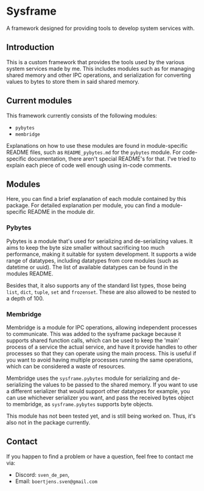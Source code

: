 # Sysframe

A framework designed for providing tools to develop system services with.


## Introduction

This is a custom framework that provides the tools used by the various system services made by me. This includes modules such as for managing shared memory and other IPC operations, and serialization for converting values to bytes to store them in said shared memory.


## Current modules

This framework currently consists of the following modules:

- `pybytes`
- `membridge`

Explanations on how to use these modules are found in module-specific README files, such as `README_pybytes.md` for the `pybytes` module.
For code-specific documentation, there aren't special README's for that. I've tried to explain each piece of code well enough using in-code comments.


## Modules

Here, you can find a brief explanation of each module contained by this package.
For detailed explanation per module, you can find a module-specific README in the module dir.


### Pybytes

Pybytes is a module that's used for serializing and de-serializing values. It aims to keep the byte size smaller without sacrificing too much performance, making it suitable for system development.
It supports a wide range of datatypes, including datatypes from core modules (such as datetime or uuid). The list of available datatypes can be found in the modules README.

Besides that, it also supports any of the standard list types, those being `list`, `dict`, `tuple`, `set` and `frozenset`. These are also allowed to be nested to a depth of 100.


### Membridge

Membridge is a module for IPC operations, allowing independent processes to communicate. This was added to the sysframe package because it supports shared function calls, which can be used to keep the 'main' process of a service the actual service, and have it provide handles to other processes so that they can operate using the main process. This is useful if you want to avoid having multiple processes running the same operations, which can be considered a waste of resources.

Membridge uses the `sysframe.pybytes` module for serializing and de-serializing the values to be passed to the shared memory. If you want to use a different serializer that would support other datatypes for example, you can use whichever serializer you want, and pass the received bytes object to membridge, as `sysframe.pybytes` supports byte objects.

This module has not been tested yet, and is still being worked on. Thus, it's also not in the package currently.


## Contact

If you happen to find a problem or have a question, feel free to contact me via:

- Discord: `sven_de_pen`,
- Email:   `boertjens.sven@gmail.com`

